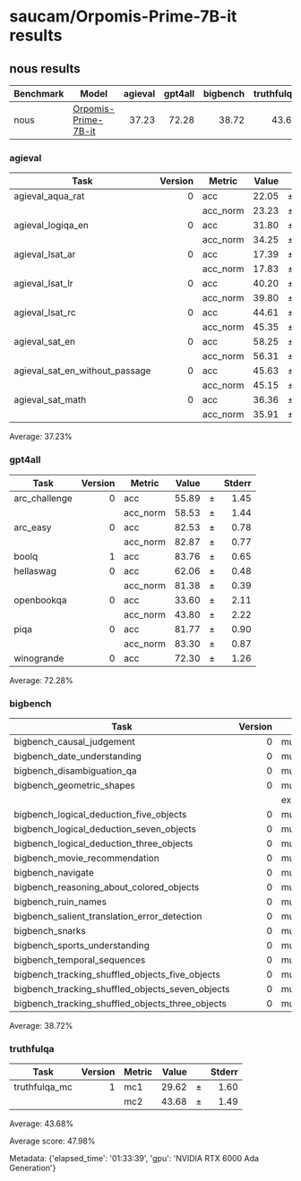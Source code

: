 # saucam/Orpomis-Prime-7B-it results

## nous results 

 |Benchmark|                                 Model                                  |agieval|gpt4all|bigbench|truthfulqa|Average|
|---------|------------------------------------------------------------------------|------:|------:|-------:|---------:|------:|
|nous     |[Orpomis-Prime-7B-it](https://huggingface.co/saucam/Orpomis-Prime-7B-it)|  37.23|  72.28|   38.72|     43.68|  47.98|

### agieval
|             Task             |Version| Metric |Value|   |Stderr|
|------------------------------|------:|--------|----:|---|-----:|
|agieval_aqua_rat              |      0|acc     |22.05|±  |  2.61|
|                              |       |acc_norm|23.23|±  |  2.65|
|agieval_logiqa_en             |      0|acc     |31.80|±  |  1.83|
|                              |       |acc_norm|34.25|±  |  1.86|
|agieval_lsat_ar               |      0|acc     |17.39|±  |  2.50|
|                              |       |acc_norm|17.83|±  |  2.53|
|agieval_lsat_lr               |      0|acc     |40.20|±  |  2.17|
|                              |       |acc_norm|39.80|±  |  2.17|
|agieval_lsat_rc               |      0|acc     |44.61|±  |  3.04|
|                              |       |acc_norm|45.35|±  |  3.04|
|agieval_sat_en                |      0|acc     |58.25|±  |  3.44|
|                              |       |acc_norm|56.31|±  |  3.46|
|agieval_sat_en_without_passage|      0|acc     |45.63|±  |  3.48|
|                              |       |acc_norm|45.15|±  |  3.48|
|agieval_sat_math              |      0|acc     |36.36|±  |  3.25|
|                              |       |acc_norm|35.91|±  |  3.24|

Average: 37.23%

### gpt4all
|    Task     |Version| Metric |Value|   |Stderr|
|-------------|------:|--------|----:|---|-----:|
|arc_challenge|      0|acc     |55.89|±  |  1.45|
|             |       |acc_norm|58.53|±  |  1.44|
|arc_easy     |      0|acc     |82.53|±  |  0.78|
|             |       |acc_norm|82.87|±  |  0.77|
|boolq        |      1|acc     |83.76|±  |  0.65|
|hellaswag    |      0|acc     |62.06|±  |  0.48|
|             |       |acc_norm|81.38|±  |  0.39|
|openbookqa   |      0|acc     |33.60|±  |  2.11|
|             |       |acc_norm|43.80|±  |  2.22|
|piqa         |      0|acc     |81.77|±  |  0.90|
|             |       |acc_norm|83.30|±  |  0.87|
|winogrande   |      0|acc     |72.30|±  |  1.26|

Average: 72.28%

### bigbench
|                      Task                      |Version|       Metric        |Value|   |Stderr|
|------------------------------------------------|------:|---------------------|----:|---|-----:|
|bigbench_causal_judgement                       |      0|multiple_choice_grade|54.74|±  |  3.62|
|bigbench_date_understanding                     |      0|multiple_choice_grade|67.48|±  |  2.44|
|bigbench_disambiguation_qa                      |      0|multiple_choice_grade|41.86|±  |  3.08|
|bigbench_geometric_shapes                       |      0|multiple_choice_grade|22.28|±  |  2.20|
|                                                |       |exact_str_match      | 9.75|±  |  1.57|
|bigbench_logical_deduction_five_objects         |      0|multiple_choice_grade|22.60|±  |  1.87|
|bigbench_logical_deduction_seven_objects        |      0|multiple_choice_grade|15.43|±  |  1.37|
|bigbench_logical_deduction_three_objects        |      0|multiple_choice_grade|37.00|±  |  2.79|
|bigbench_movie_recommendation                   |      0|multiple_choice_grade|34.40|±  |  2.13|
|bigbench_navigate                               |      0|multiple_choice_grade|50.00|±  |  1.58|
|bigbench_reasoning_about_colored_objects        |      0|multiple_choice_grade|56.60|±  |  1.11|
|bigbench_ruin_names                             |      0|multiple_choice_grade|34.15|±  |  2.24|
|bigbench_salient_translation_error_detection    |      0|multiple_choice_grade|23.15|±  |  1.34|
|bigbench_snarks                                 |      0|multiple_choice_grade|62.43|±  |  3.61|
|bigbench_sports_understanding                   |      0|multiple_choice_grade|55.27|±  |  1.58|
|bigbench_temporal_sequences                     |      0|multiple_choice_grade|45.20|±  |  1.57|
|bigbench_tracking_shuffled_objects_five_objects |      0|multiple_choice_grade|22.88|±  |  1.19|
|bigbench_tracking_shuffled_objects_seven_objects|      0|multiple_choice_grade|14.51|±  |  0.84|
|bigbench_tracking_shuffled_objects_three_objects|      0|multiple_choice_grade|37.00|±  |  2.79|

Average: 38.72%

### truthfulqa
|    Task     |Version|Metric|Value|   |Stderr|
|-------------|------:|------|----:|---|-----:|
|truthfulqa_mc|      1|mc1   |29.62|±  |  1.60|
|             |       |mc2   |43.68|±  |  1.49|

Average: 43.68%

Average score: 47.98%

Metadata: {'elapsed_time': '01:33:39', 'gpu': 'NVIDIA RTX 6000 Ada Generation'}

